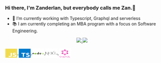 <!-- Old Status Card -->
<!-- <p align="start">
 <img src="https://github-readme-stats.vercel.app/api?username=zanderlan-n&show_icons=true&theme=gotham&count_private=true&show_icons=true" alt="zanderlan-n" style="width:100%" />
</p> -->
<!-- <p align="start">
 <img align="center" src="https://github-readme-stats.anuraghazra1.vercel.app/api/top-langs/?username=zanderlan-n&layout=compact&theme=gotham" />
</p> -->

<!-- Old Status Card - 2 -->

<!-- ![Metrics](https://metrics.lecoq.io/zanderlan-n?template=classic&languages=1&achievements=1&languages.limit=8&languages.sections=most-used&languages.colors=github&languages.threshold=0%25&languages.indepth=false&languages.categories=markup%2C%20programming&languages.recent.categories=markup%2C%20programming&languages.recent.load=300&languages.recent.days=14&achievements.threshold=C&achievements.secrets=true&achievements.display=detailed&achievements.limit=0&config.timezone=America%2FSao_Paulo) -->

### Hi there, I'm Zanderlan, but everybody calls me Zan.👋

<!--

Here are some ideas to get you started:

- 🔭 I’m currently working on ...
- 🌱 I’m currently learning ...
- 👯 I’m looking to collaborate on ...
- 🤔 I’m looking for help with ...
- 💬 Ask me about ...
- 📫 How to reach me: ...
- 😄 Pronouns: ...
- ⚡ Fun fact: ...
-->

- 🔭 I’m currently working with Typescript, Graphql and serverless
- 📚 I am currently completing an MBA program with a focus on Software Engineering.

<div align="center">
  <a href="https://github.com/zanderlan-n">
  <img height="180em" src="https://github-readme-stats.vercel.app/api?username=zanderlan-n&show_icons=true&theme=tokyonight&include_all_commits=true&count_private=true"/>
  <img height="180em" src="https://github-readme-stats.vercel.app/api/top-langs/?username=zanderlan-n&layout=compact&langs_count=7&theme=tokyonight"/>
</div>
  
<div style="display: inline_block"><br>
  <img align="center" alt="zanderlan-Js" height="30" width="40" src="https://raw.githubusercontent.com/devicons/devicon/master/icons/javascript/javascript-plain.svg">
  <img align="center" alt="zanderlan-Ts" height="30" width="40" src="https://raw.githubusercontent.com/devicons/devicon/master/icons/typescript/typescript-plain.svg">
  <img align="center" alt="zanderlan-Ts" height="30" width="40" src="https://github.com/devicons/devicon/blob/master/icons/nodejs/nodejs-original-wordmark.svg">
  <img align="center" alt="zanderlan-Ts" height="30" width="40" src="https://github.com/devicons/devicon/blob/master/icons/nextjs/nextjs-original-wordmark.svg">
  <img align="center" alt="zanderlan-Ts" height="30" width="40" src="https://github.com/devicons/devicon/blob/master/icons/graphql/graphql-plain-wordmark.svg">
</div>
